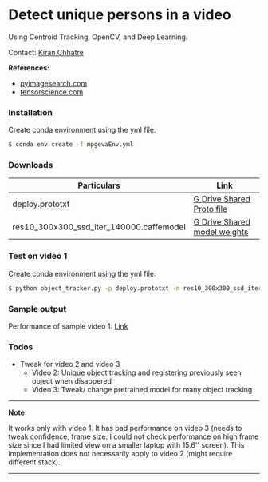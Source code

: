 # Detect unique persons in a video

Using Centroid Tracking, OpenCV, and Deep Learning.

Contact: [Kiran Chhatre][df1]

**References:**
- [pyimagesearch.com][PlD1]
- [tensorscience.com][PlD2]

### Installation

Create conda environment using the yml file.

```sh
$ conda env create -f mpgevaEnv.yml
```

### Downloads

| Particulars | Link |
| ------ | ------ |
| deploy.prototxt | [G Drive Shared Proto file][PlDb] |
| res10_300x300_ssd_iter_140000.caffemodel | [G Drive Shared model weights][PlGh] |

### Test on video 1

Create conda environment using the yml file.

```sh
$ python object_tracker.py -p deploy.prototxt -m res10_300x300_ssd_iter_140000.caffemodel -v ./video1.mp4
```

### Sample output

Performance of sample video 1: [Link][PlDn]

### Todos

 - Tweak for video 2 and video 3
    - Video 2: Unique object tracking and registering previously seen object when disappered 
    - Video 3: Tweak/ change pretrained model for many object tracking

---
**Note**

It works only with video 1. It has bad performance on video 3 (needs to tweak confidence, frame size. I could not check performance on high frame size since I had limited view on a smaller laptop with 15.6'' screen). This implementation does not necessarily apply to video 2 (might require different stack).

---

[//]: # (Links)

   [df1]: <https://www.linkedin.com/in/kiranchhatre/>
   [PlDb]: <https://drive.google.com/file/d/1FooT6XsUGdBhc4SngwaFTHTItWInoGDf/view?usp=sharing>
   [PlGh]: <https://drive.google.com/file/d/1GeAhhd6Uu_q-s_zyM6i3Sb-Zwsn4oiA2/view?usp=sharing>
   [PlDn]: <https://drive.google.com/file/d/1L8Ty_3Q54D4YGMykYgFywUs_KaZL81cN/view?usp=sharing>
   [PlD1]: <pyimagesearch.com>
   [PlD2]: <tensorscience.com>
   